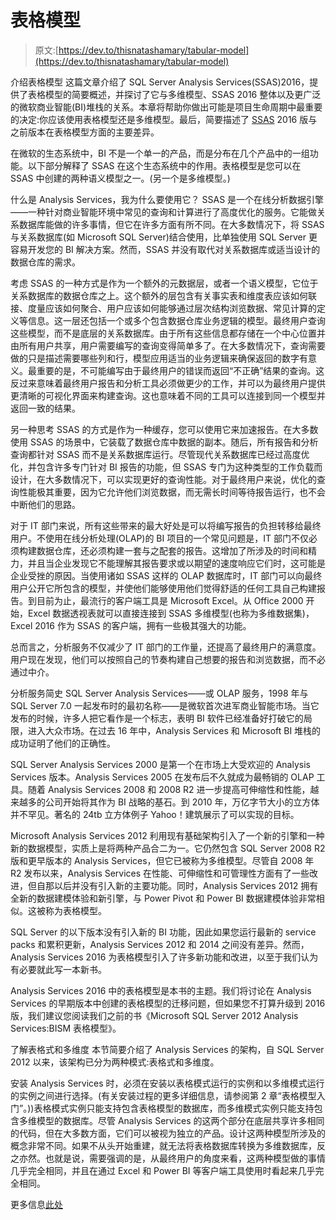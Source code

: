 # 表格模型

> 原文:[https://dev.to/thisnatashamary/tabular-model](https://dev.to/thisnatashamary/tabular-model)

介绍表格模型
这篇文章介绍了 SQL Server Analysis Services(SSAS)2016，提供了表格模型的简要概述，并探讨了它与多维模型、SSAS 2016 整体以及更广泛的微软商业智能(BI)堆栈的关系。本章将帮助你做出可能是项目生命周期中最重要的决定:你应该使用表格模型还是多维模型。最后，简要描述了 [SSAS](https://mindmajix.com/ssas-training) 2016 版与之前版本在表格模型方面的主要差异。

在微软的生态系统中，BI 不是一个单一的产品，而是分布在几个产品中的一组功能。以下部分解释了 SSAS 在这个生态系统中的作用。表格模型是您可以在 SSAS 中创建的两种语义模型之一。(另一个是多维模型。)

什么是 Analysis Services，我为什么要使用它？
SSAS 是一个在线分析数据引擎——一种针对商业智能环境中常见的查询和计算进行了高度优化的服务。它能做关系数据库能做的许多事情，但它在许多方面有所不同。在大多数情况下，将 SSAS 与关系数据库(如 Microsoft SQL Server)结合使用，比单独使用 SQL Server 更容易开发您的 BI 解决方案。然而，SSAS 并没有取代对关系数据库或适当设计的数据仓库的需求。

考虑 SSAS 的一种方式是作为一个额外的元数据层，或者一个语义模型，它位于关系数据库的数据仓库之上。这个额外的层包含有关事实表和维度表应该如何联接、度量应该如何聚合、用户应该如何能够通过层次结构浏览数据、常见计算的定义等信息。这一层还包括一个或多个包含数据仓库业务逻辑的模型。最终用户查询这些模型，而不是底层的关系数据库。由于所有这些信息都存储在一个中心位置并由所有用户共享，用户需要编写的查询变得简单多了。在大多数情况下，查询需要做的只是描述需要哪些列和行，模型应用适当的业务逻辑来确保返回的数字有意义。最重要的是，不可能编写由于最终用户的错误而返回“不正确”结果的查询。这反过来意味着最终用户报告和分析工具必须做更少的工作，并可以为最终用户提供更清晰的可视化界面来构建查询。这也意味着不同的工具可以连接到同一个模型并返回一致的结果。

另一种思考 SSAS 的方式是作为一种缓存，您可以使用它来加速报告。在大多数使用 SSAS 的场景中，它装载了数据仓库中数据的副本。随后，所有报告和分析查询都针对 SSAS 而不是关系数据库运行。尽管现代关系数据库已经过高度优化，并包含许多专门针对 BI 报告的功能，但 SSAS 专门为这种类型的工作负载而设计，在大多数情况下，可以实现更好的查询性能。对于最终用户来说，优化的查询性能极其重要，因为它允许他们浏览数据，而无需长时间等待报告运行，也不会中断他们的思路。

对于 IT 部门来说，所有这些带来的最大好处是可以将编写报告的负担转移给最终用户。不使用在线分析处理(OLAP)的 BI 项目的一个常见问题是，IT 部门不仅必须构建数据仓库，还必须构建一套与之配套的报告。这增加了所涉及的时间和精力，并且当企业发现它不能理解其报告要求或以期望的速度响应它们时，这可能是企业受挫的原因。当使用诸如 SSAS 这样的 OLAP 数据库时，IT 部门可以向最终用户公开它所包含的模型，并使他们能够使用他们觉得舒适的任何工具自己构建报告。到目前为止，最流行的客户端工具是 Microsoft Excel。从 Office 2000 开始，Excel 数据透视表就可以直接连接到 SSAS 多维模型(也称为多维数据集)，Excel 2016 作为 SSAS 的客户端，拥有一些极其强大的功能。

总而言之，分析服务不仅减少了 IT 部门的工作量，还提高了最终用户的满意度。用户现在发现，他们可以按照自己的节奏构建自己想要的报告和浏览数据，而不必通过中介。

分析服务简史
SQL Server Analysis Services——或 OLAP 服务，1998 年与 SQL Server 7.0 一起发布时的最初名称——是微软首次进军商业智能市场。当它发布的时候，许多人把它看作是一个标志，表明 BI 软件已经准备好打破它的局限，进入大众市场。在过去 16 年中，Analysis Services 和 Microsoft BI 堆栈的成功证明了他们的正确性。

SQL Server Analysis Services 2000 是第一个在市场上大受欢迎的 Analysis Services 版本。Analysis Services 2005 在发布后不久就成为最畅销的 OLAP 工具。随着 Analysis Services 2008 和 2008 R2 进一步提高可伸缩性和性能，越来越多的公司开始将其作为 BI 战略的基石。到 2010 年，万亿字节大小的立方体并不罕见。著名的 24tb 立方体例子 Yahoo！建筑展示了可以实现的目标。

Microsoft Analysis Services 2012 利用现有基础架构引入了一个新的引擎和一种新的数据模型，实质上是将两种产品合二为一。它仍然包含 SQL Server 2008 R2 版和更早版本的 Analysis Services，但它已被称为多维模型。尽管自 2008 年 R2 发布以来，Analysis Services 在性能、可伸缩性和可管理性方面有了一些改进，但自那以后并没有引入新的主要功能。同时，Analysis Services 2012 拥有全新的数据建模体验和新引擎，与 Power Pivot 和 Power BI 数据建模体验非常相似。这被称为表格模型。

SQL Server 的以下版本没有引入新的 BI 功能，因此如果您运行最新的 service packs 和累积更新，Analysis Services 2012 和 2014 之间没有差异。然而，Analysis Services 2016 为表格模型引入了许多新功能和改进，以至于我们认为有必要就此写一本新书。

Analysis Services 2016 中的表格模型是本书的主题。我们将讨论在 Analysis Services 的早期版本中创建的表格模型的迁移问题，但如果您不打算升级到 2016 版，我们建议您阅读我们之前的书《Microsoft SQL Server 2012 Analysis Services:BISM 表格模型》。

了解表格式和多维度
本节简要介绍了 Analysis Services 的架构，自 SQL Server 2012 以来，该架构已分为两种模式:表格式和多维度。

安装 Analysis Services 时，必须在安装以表格模式运行的实例和以多维模式运行的实例之间进行选择。(有关安装过程的更多详细信息，请参阅第 2 章“表格模型入门”。))表格模式实例只能支持包含表格模型的数据库，而多维模式实例只能支持包含多维模型的数据库。尽管 Analysis Services 的这两个部分在底层共享许多相同的代码，但在大多数方面，它们可以被视为独立的产品。设计这两种模型所涉及的概念非常不同。如果不从头开始重建，就无法将表格数据库转换为多维数据库，反之亦然。也就是说，需要强调的是，从最终用户的角度来看，这两种模型做的事情几乎完全相同，并且在通过 Excel 和 Power BI 等客户端工具使用时看起来几乎完全相同。

更多信息[此处](https://www.safaribooksonline.com/library/view/tabular-modeling-in/9781509302895/ch01.html)
